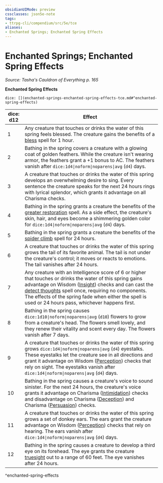 ```yaml
---
obsidianUIMode: preview
cssclasses: json5e-note
tags:
- ttrpg-cli/compendium/src/5e/tce
aliases:
- Enchanted Springs; Enchanted Spring Effects
---
```

# Enchanted Springs; Enchanted Spring Effects
*Source: Tasha's Cauldron of Everything p. 165* 

**Enchanted Spring Effects**

`dice: [](enchanted-springs-enchanted-spring-effects-tce.md#^enchanted-spring-effects)`

| dice: d12 | Effect |
|-----------|--------|
| 1 | Any creature that touches or drinks the water of this spring feels blessed. The creature gains the benefits of a [bless](Інструменти%20ДМ/CLI/spells/bless-xphb.md) spell for 1 hour. |
| 2 | Bathing in the spring covers a creature with a glowing coat of golden feathers. While the creature isn't wearing armor, the feathers grant a +1 bonus to AC. The feathers vanish after `dice:1d4\|noform\|noparens\|avg` (`d4`) days. |
| 3 | A creature that touches or drinks the water of this spring develops an overwhelming desire to sing. Every sentence the creature speaks for the next 24 hours rings with lyrical splendor, which grants it advantage on all Charisma checks. |
| 4 | Bathing in the spring grants a creature the benefits of the [greater restoration](Інструменти%20ДМ/CLI/spells/greater-restoration-xphb.md) spell. As a side effect, the creature's skin, hair, and eyes become a shimmering golden color for `dice:1d4\|noform\|noparens\|avg` (`d4`) days. |
| 5 | Bathing in the spring grants a creature the benefits of the [spider climb](Інструменти%20ДМ/CLI/spells/spider-climb-xphb.md) spell for 24 hours. |
| 6 | A creature that touches or drinks the water of this spring grows the tail of its favorite animal. The tail is not under the creature's control; it moves or reacts to emotions. The tail vanishes after 24 hours. |
| 7 | Any creature with an Intelligence score of 6 or higher that touches or drinks the water of this spring gains advantage on Wisdom ([Insight](Інструменти%20ДМ/CLI/rules/skills.md#Insight)) checks and can cast the [detect thoughts](Інструменти%20ДМ/CLI/spells/detect-thoughts-xphb.md) spell once, requiring no components. The effects of the spring fade when either the spell is used or 24 hours pass, whichever happens first. |
| 8 | Bathing in the spring causes `dice:1d10\|noform\|noparens\|avg` (`d10`) flowers to grow from a creature's head. The flowers smell lovely, and they renew their vitality and scent every day. The flowers vanish after 7 days. |
| 9 | A creature that touches or drinks the water of this spring grows `dice:1d4\|noform\|noparens\|avg` (`d4`) eyestalks. These eyestalks let the creature see in all directions and grant it advantage on Wisdom ([Perception](Інструменти%20ДМ/CLI/rules/skills.md#Perception)) checks that rely on sight. The eyestalks vanish after `dice:1d4\|noform\|noparens\|avg` (`d4`) days. |
| 10 | Bathing in the spring causes a creature's voice to sound sinister. For the next 24 hours, the creature's voice grants it advantage on Charisma ([Intimidation](Інструменти%20ДМ/CLI/rules/skills.md#Intimidation)) checks and disadvantage on Charisma ([Deception](Інструменти%20ДМ/CLI/rules/skills.md#Deception)) and Charisma ([Persuasion](Інструменти%20ДМ/CLI/rules/skills.md#Persuasion)) checks. |
| 11 | A creature that touches or drinks the water of this spring grows a set of donkey ears. The ears grant the creature advantage on Wisdom ([Perception](Інструменти%20ДМ/CLI/rules/skills.md#Perception)) checks that rely on hearing. The ears vanish after `dice:1d4\|noform\|noparens\|avg` (`d4`) days. |
| 12 | Bathing in the spring causes a creature to develop a third eye on its forehead. The eye grants the creature [truesight](Інструменти%20ДМ/CLI/rules/senses.md#Truesight) out to a range of 60 feet. The eye vanishes after 24 hours. |
^enchanted-spring-effects